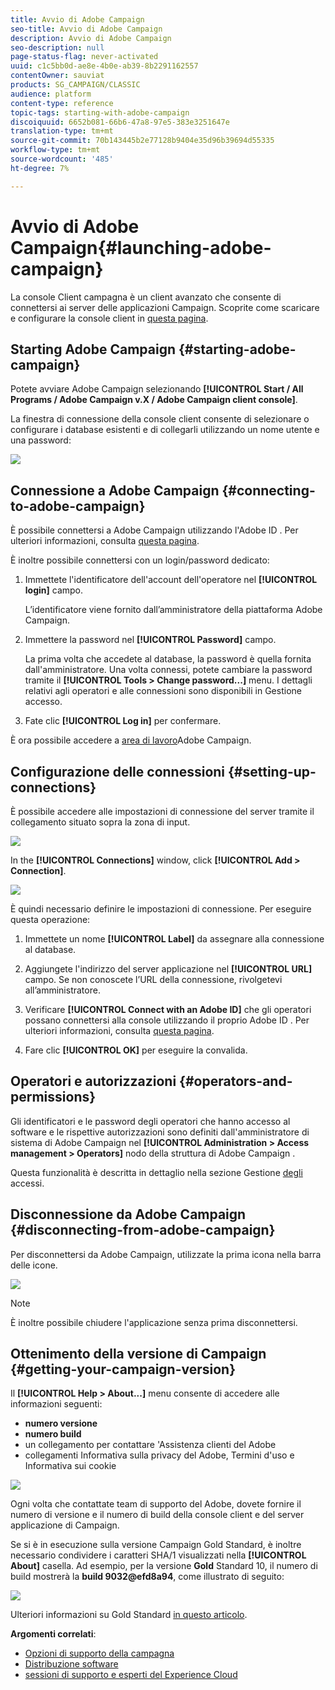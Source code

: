 ```yaml
---
title: Avvio di Adobe Campaign
seo-title: Avvio di Adobe Campaign
description: Avvio di Adobe Campaign
seo-description: null
page-status-flag: never-activated
uuid: c1c5bb0d-ae8e-4b0e-ab39-8b2291162557
contentOwner: sauviat
products: SG_CAMPAIGN/CLASSIC
audience: platform
content-type: reference
topic-tags: starting-with-adobe-campaign
discoiquuid: 6652b081-66b6-47a8-97e5-383e3251647e
translation-type: tm+mt
source-git-commit: 70b143445b2e77128b9404e35d96b39694d55335
workflow-type: tm+mt
source-wordcount: '485'
ht-degree: 7%

---
```



# Avvio di Adobe Campaign{#launching-adobe-campaign}

La console Client campagna è un client avanzato che consente di connettersi ai server delle applicazioni Campaign. Scoprite come scaricare e configurare la console client in [questa pagina](../../installation/using/installing-the-client-console.md).

## Starting Adobe Campaign {#starting-adobe-campaign}

Potete avviare  Adobe Campaign selezionando **[!UICONTROL Start / All Programs / Adobe Campaign v.X / Adobe Campaign client console]**.

La finestra di connessione della console client consente di selezionare o configurare i database esistenti e di collegarli utilizzando un nome utente e una password:

![](assets/s_ncs_user_login.png)

## Connessione a  Adobe Campaign {#connecting-to-adobe-campaign}

È possibile connettersi a  Adobe Campaign utilizzando l&#39;Adobe ID . Per ulteriori informazioni, consulta [questa pagina](../../integrations/using/about-adobe-id.md).

È inoltre possibile connettersi con un login/password dedicato:

1. Immettete l&#39;identificatore dell&#39;account dell&#39;operatore nel **[!UICONTROL login]** campo.

   L’identificatore viene fornito dall’amministratore della piattaforma  Adobe Campaign.

1. Immettere la password nel **[!UICONTROL Password]** campo.

   La prima volta che accedete al database, la password è quella fornita dall&#39;amministratore. Una volta connessi, potete cambiare la password tramite il **[!UICONTROL Tools > Change password...]** menu. I dettagli relativi agli operatori e alle connessioni sono disponibili in Gestione [](../../platform/using/access-management.md)accesso.

1. Fate clic **[!UICONTROL Log in]** per confermare.

È ora possibile accedere a [area di lavoro](../../platform/using/adobe-campaign-workspace.md)Adobe Campaign.

## Configurazione delle connessioni {#setting-up-connections}

È possibile accedere alle impostazioni di connessione del server tramite il collegamento situato sopra la zona di input.

![](assets/s_ncs_user_connections_management.png)

In the **[!UICONTROL Connections]** window, click **[!UICONTROL Add > Connection]**.

![](assets/s_ncs_user_add_connexion.png)

È quindi necessario definire le impostazioni di connessione. Per eseguire questa operazione:

1. Immettete un nome **[!UICONTROL Label]** da assegnare alla connessione al database.

1. Aggiungete l&#39;indirizzo del server applicazione nel **[!UICONTROL URL]** campo. Se non conoscete l’URL della connessione, rivolgetevi all’amministratore.

1. Verificare **[!UICONTROL Connect with an Adobe ID]** che gli operatori possano connettersi alla console utilizzando il proprio Adobe ID . Per ulteriori informazioni, consulta [questa pagina](../../integrations/using/about-adobe-id.md).

1. Fare clic **[!UICONTROL OK]** per eseguire la convalida.

## Operatori e autorizzazioni {#operators-and-permissions}

Gli identificatori e le password degli operatori che hanno accesso al software e le rispettive autorizzazioni sono definiti dall&#39;amministratore di sistema di Adobe Campaign  nel **[!UICONTROL Administration > Access management > Operators]** nodo della struttura di Adobe Campaign .

Questa funzionalità è descritta in dettaglio nella sezione Gestione [degli](../../platform/using/access-management.md) accessi.

## Disconnessione da  Adobe Campaign {#disconnecting-from-adobe-campaign}

Per disconnettersi da  Adobe Campaign, utilizzate la prima icona nella barra delle icone.

![](assets/s_ncs_user_deconnexion.png)

>[!NOTE]
>
>È inoltre possibile chiudere l&#39;applicazione senza prima disconnettersi.

## Ottenimento della versione di Campaign {#getting-your-campaign-version}

Il **[!UICONTROL Help > About...]** menu consente di accedere alle informazioni seguenti:

* **numero versione**
* **numero build**
* un collegamento per contattare &#39;Assistenza clienti del Adobe
* collegamenti  Informativa sulla privacy del Adobe, Termini d&#39;uso e Informativa sui cookie

![](assets/about-acc.png)

Ogni volta che contattate  team di supporto del Adobe, dovete fornire il numero di versione e il numero di build della console client e del server applicazione di Campaign.

Se si è in esecuzione sulla versione [](../../rn/using/gold-standard.md)Campaign Gold Standard, è inoltre necessario condividere i caratteri SHA/1 visualizzati nella **[!UICONTROL About]** casella. Ad esempio, per la versione **Gold** Standard 10, il numero di build mostrerà la **build 9032@efd8a94**, come illustrato di seguito:

![](assets/about-acc-gs.png)

Ulteriori informazioni su Gold Standard [in questo articolo](https://helpx.adobe.com/it/campaign/kb/gold-standard.html).

**Argomenti correlati**:

* [Opzioni di supporto della campagna](https://helpx.adobe.com/campaign/kb/ac-support.html#acc-support)
* [Distribuzione software](https://docs.adobe.com/content/help/en/experience-cloud/software-distribution/home.html)
* [sessioni di supporto e esperti del Experience Cloud](https://helpx.adobe.com/enterprise/admin-guide.html/enterprise/using/support-for-experience-cloud.ug.html)
